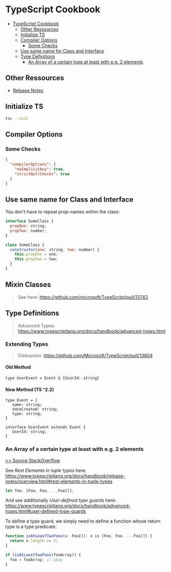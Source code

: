 # TypeScript Cookbook

<!-- @import "[TOC]" {cmd="toc" depthFrom=1 depthTo=6 orderedList=false} -->

<!-- code_chunk_output -->

- [TypeScript Cookbook](#typescript-cookbook)
  - [Other Ressources](#other-ressources)
  - [Initialize TS](#initialize-ts)
  - [Compiler Options](#compiler-options)
    - [Some Checks](#some-checks)
  - [Use same name for Class and Interface](#use-same-name-for-class-and-interface)
  - [Type Definitions](#type-definitions)
    - [An Array of a certain type at least with e.g. 2 elements](#an-array-of-a-certain-type-at-least-with-eg-2-elements)

<!-- /code_chunk_output -->

## Other Ressources

- [Release Notes](https://www.typescriptlang.org/docs/handbook/release-notes/overview.html)

## Initialize TS

```bash
tsc --init
```

## Compiler Options

### Some Checks

```json
{
  "compilerOptions": {
    "noImplicitAny": true,
    "strictNullChecks": true
  }
}
```

## Use same name for Class and Interface

You don't have to repeat prop-names within the class:

```javascript
interface SomeClass {
  propOne: string;
  propTwo: number;
}

class SomeClass {
  constructor(one: string, two: number) {
    this.propOne = one;
    this.propTwo = two;
  }
}
```

## Mixin Classes

> See here: https://github.com/microsoft/TypeScript/pull/13743

## Type Definitions

> Advanced Types: https://www.typescriptlang.org/docs/handbook/advanced-types.html

### Extending Types

> Diskussion: https://github.com/Microsoft/TypeScript/pull/13604

#### Old Method

    type UserEvent = Event & {UserId: string}

#### New Method (TS ^2.2)

    type Event = {
       name: string;
       dateCreated: string;
       type: string;
    }

    interface UserEvent extends Event {
       UserId: string; 
    }
    

### An Array of a certain type at least with e.g. 2 elements

[>> Source StackOverflow](https://stackoverflow.com/questions/57117317/type-definition-an-array-of-a-certain-type-at-least-with-e-g-2-elements)

See _Rest Elements in tuple types_ here:
https://www.typescriptlang.org/docs/handbook/release-notes/overview.html#rest-elements-in-tuple-types

```javascript
let foo: [Foo, Foo, ...Foo[]];
```

And see additionally _User-defined type guards_ here:
https://www.typescriptlang.org/docs/handbook/advanced-types.html#user-defined-type-guards

To define a type guard, we simply need to define a function whose return type is
a type predicate:

```javascript
function isAtLeastTwoFoos(x: Foo[]): x is [Foo, Foo, ...Foo[]] {
  return x.length >= 2;
}

if (isAtLeastTwoFoos(fooArray)) {
  foo = fooArray; // okay
}
```
